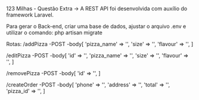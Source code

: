 123 Milhas - Questão Extra
-> A REST API foi desenvolvida com auxílio do framework Laravel.

Para gerar o Back-end, criar uma base de dados, ajustar o arquivo .env e utilizar o comando:
php artisan migrate

Rotas:
/addPizza
    -POST 
    -body[
	'pizza_name' => '',
        'size' => '',
        'flavour' => '',
    ]

/editPizza
    -POST 
    -body[
	'id' => '',
	'pizza_name' => '',
        'size' => '',
        'flavour' => '',
    ]

/removePizza
    -POST 
    -body[
	'id' => '',
    ]

/createOrder
    -POST 
    -body[
	'phone' => '',
        'address' => '',
        'total' => '',
        'pizza_id' => '',
    ]